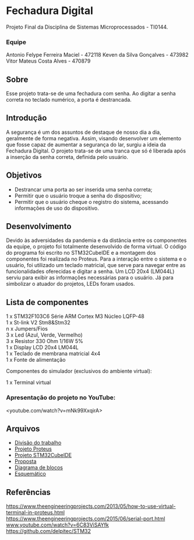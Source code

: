 # **Fechadura Digital**  

Projeto Final da Disciplina de Sistemas Microprocessados - TI0144.

### **Equipe**  

Antonio Felype Ferreira Maciel - 472118
Keven da Silva Gonçalves - 473982
Vitor Mateus Costa Alves - 470879

## Sobre  

Esse projeto trata-se de uma fechadura com senha. Ao digitar a senha correta no teclado numérico, a porta é destrancada.

## Introdução  

A segurança é um dos assuntos de destaque de nosso dia a dia, geralmente de forma negativa. Assim, visando desenvolver um elemento que fosse capaz de aumentar a segurança do lar, surgiu a ideia da Fechadura Digital. O projeto trata-se de uma tranca que só é liberada após a inserção da senha correta, definida pelo usuário.

## Objetivos  

- Destrancar uma porta ao ser inserida uma senha correta;
- Permitir que o usuário troque a senha do dispositivo;
- Permitir que o usuário cheque o registro do sistema, acessando informações de uso do dispositivo.

## Desenvolvimento  

Devido às adversidades da pandemia e da distância entre os componentes da equipe, o projeto foi totalmente desenvolvido de forma virtual. O código do programa foi escrito no STM32CubeIDE e a montagem dos componentes foi realizada no Proteus.
Para a interação entre o sistema e o usuário, foi utilizado um teclado matricial, que serve para navegar entre as funcionalidades oferecidas e digitar a senha. Um LCD 20x4 (LM044L) serviu para exibir as informações necessárias para o usuário. Já para simbolizar o atuador do projetos, LEDs foram usados.

## **Lista de componentes**  

1 x STM32F103C6 Série ARM Cortex M3 Núcleo LQFP-48  
1 x St-link V2 Stm8&Stm32  
n x Jumpers/Fios  
3 x Led (Azul, Verde, Vermelho)  
3 x Resistor 330 Ohm 1/16W 5%  
1 x Display LCD 20x4 LM044L  
1 x Teclado de membrana matricial 4x4  
1 x Fonte de alimentação  

Componentes do simulador (exclusivos do ambiente virtual):

1 x Terminal virtual

### Apresentação do projeto no YouTube:  

<youtube.com/watch?v=mNk99XxqirA>

## Arquivos

* [Divisão do trabalho](Divisão%20do%20trabalho/divisao.txt)
* [Projeto Proteus](https://github.com/kevensilvag/fechadura_digital-sm/tree/main/Projeto%20Proteus)
* [Projeto STM32CubeIDE](https://github.com/kevensilvag/fechadura_digital-sm/tree/main/Projeto%20STM32CubeIDE/fechadura%20-%20funcional%20-%20menu)
* [Proposta](https://github.com/kevensilvag/fechadura_digital-sm/tree/main/Proposta)
* [Diagrama de blocos](diagrama.jpg)
* [Esquemático](fechadura_digital_Esquemático.png)

## **Referências**

https://www.theengineeringprojects.com/2013/05/how-to-use-virtual-terminal-in-proteus.html
https://www.theengineeringprojects.com/2015/06/serial-port.html
www.youtube.com/watch?v=6C83ViSAYfk
https://github.com/delpitec/STM32


